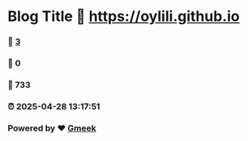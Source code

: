 # Blog Title :link: https://oylili.github.io 
### :page_facing_up: [3](https://oylili.github.io/tag.html) 
### :speech_balloon: 0 
### :hibiscus: 733 
### :alarm_clock: 2025-04-28 13:17:51 
### Powered by :heart: [Gmeek](https://github.com/Meekdai/Gmeek)
